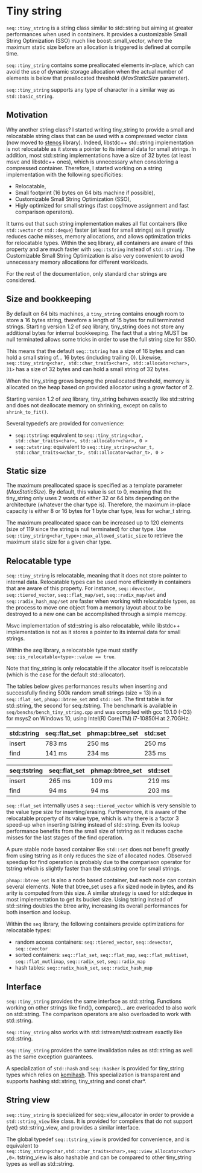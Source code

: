 
# Tiny string

`seq::tiny_string` is a string class similar to std::string but aiming at greater performances when used in containers.
It provides a customizable Small String Optimization (SSO) much like boost::small_vector, where the maximum static size before an allocation is triggered is defined at compile time.

`seq::tiny_string` contains some preallocated elements in-place, which can avoid the use of dynamic storage allocation when the actual number of elements is below that preallocated threshold (*MaxStaticSize* parameter).

`seq::tiny_string` supports any type of character in a similar way as `std::basic_string`.


## Motivation

Why another string class? I started writing tiny_string to provide a small and relocatable string class that can be used with a compressed vector class (now moved to [stenos](https://github.com/Thermadiag/stenos) library).
Indeed, libstdc++ std::string implementation is not relocatable as it stores a pointer to its internal data for small strings. In addition, most std::string implementations have a size of 32 bytes (at least msvc and libstdc++ ones), which is unnecessary when considering a compressed container. Therefore, I started working on a string implementation with the following specificities:
-	Relocatable,
-	Small footprint (16 bytes on 64 bits machine if possible),
-	Customizable Small String Optimization (SSO),
-	Higly optimized for small strings (fast copy/move assignment and fast comparison operators).

It turns out that such string implementation makes all flat containers (like `std::vector` or `std::deque`) faster (at least for small strings) as it greatly reduces cache misses, memory allocations, and allows optimization tricks for relocatable types. Within the seq library, all containers are aware of this property and are much faster with `seq::tstring` instead of `std::string`.
The Customizable Small String Optimization is also very convenient to avoid unnecessary memory allocations for different workloads.

For the rest of the documentation, only standard `char` strings are considered.

## Size and bookkeeping

By default on 64 bits machines, a `tiny_string` contains enough room to store a 16 bytes string, therefore a length of 15 bytes for null terminated strings.
Starting version 1.2 of *seq* library, tiny_string does not store any additional bytes for internal bookkeeping. The fact that a string MUST be null terminated allows some tricks in order to use the full string size for SSO.

This means that the default `seq::tstring` has a size of 16 bytes and can hold a small string of... 16 bytes (including trailing 0).
Likewise, `seq::tiny_string<char, std::char_traits<char>, std::allocator<char>, 31>` has a size of 32 bytes and can hold a small string of 32 bytes.

When the tiny_string grows beyong the preallocated threshold, memory is allocated on the heap based on provided allocator using a grow factor of 2.

Starting version 1.2 of *seq* library, tiny_string behaves exactly like std::string and does not deallocate memory on shrinking, except on calls to `shrink_to_fit()`.

Several typedefs are provided for convenience:

-	`seq::tstring`: equivalent to `seq::tiny_string<char, std::char_traits<char>, std::allocator<char>, 0 >`
-	`seq::wtstring`: equivalent to `seq::tiny_string<wchar_t, std::char_traits<wchar_t>, std::allocator<wchar_t>, 0 >`


## Static size

The maximum preallocated space is specified as a template parameter (*MaxStaticSize*).
By default, this value is set to 0, meaning that the tiny_string only uses 2 words of either 32 or 64 bits depending on the architecture (whatever the char type is).
Therefore, the maximum in-place capacity is either 8 or 16 bytes for 1 byte char type, less for wchar_t string.

The maximum preallocated space can be increased up to 120 elements (size of 119 since the string is null terminated) for char type. 
Use `seq::tiny_string<char_type>::max_allowed_static_size` to retrieve the maximum static size for a given char type.

## Relocatable type

`seq::tiny_string` is relocatable, meaning that it does not store pointer to internal data.
Relocatable types can be used more efficiently in containers that are aware of this property. For instance, `seq::devector`, `seq::tiered_vector`, `seq::flat_map/set`, `seq::radix_map/set` and `seq::radix_hash_map/set` are faster when working with relocatable types, as the process to move one object from a memory layout about to be destroyed to a new one can be accomplished through a simple memcpy.

Msvc implementation of std::string is also relocatable, while libstdc++ implementation is not as it stores a pointer to its internal data for small strings.

Within the *seq* library, a relocatable type must statify `seq::is_relocatable<type>::value == true`.

Note that tiny_string is only relocatable if the allocator itself is relocatable (which is the case for the default std::allocator<char>).

The tables below gives performances results when inserting and successfully finding 500k random small strings (size = 13) in a `seq::flat_set`, `phmap::btree_set` and `std::set`. The first table is for std::string, the second for seq::tstring.
The benchmark is available in `seq/benchs/bench_tiny_string.cpp` and was compiled with gcc 10.1.0 (-O3) for msys2 on Windows 10, using Intel(R) Core(TM) i7-10850H at 2.70GHz.

std::string         |    seq::flat_set   |  phmap::btree_set  |     std::set       |
--------------------|--------------------|--------------------|--------------------|
insert              |        783 ms      |        250 ms      |        250 ms      |
find                |        141 ms      |        234 ms      |        235 ms      |


seq::tstring        |    seq::flat_set   |  phmap::btree_set  |     std::set       |
--------------------|--------------------|--------------------|--------------------|
insert              |        265 ms      |        109 ms      |        219 ms      |
find                |         94 ms      |         94 ms      |        203 ms      |


`seq::flat_set` internally uses a `seq::tiered_vector` which is very sensible to the value type size for inserting/erasing. Furtheremore, it is aware of the relocatable property of its value type, which is why there is a factor 3 speed-up when inserting tstring instead of std::string. Even its lookup performance benefits from the small size of tstring as it reduces cache misses for the last stages of the find operation.

A pure stable node based container like `std::set` does not benefit greatly from using tstring as it only reduces the size of allocated nodes. Observed speedup for find operation is probably due to the comparison operator for tstring which is slightly faster than the std::string one for small strings.

`phmap::btree_set` is also a node based container, but each node can contain several elements. Note that btree_set uses a fix sized node in bytes, and its arity is computed from this size. A similar strategy is used for std::deque in most implementation to get its bucket size. Using tstring instead of std::string doubles the btree arity, increasing its overall performances for both insertion and lookup.
	
Within the `seq` library, the following containers provide optimizations for relocatable types:
-	random access containers: `seq::tiered_vector`, `seq::devector`, `seq::cvector`
-	sorted containers: `seq::flat_set`, `seq::flat_map`, `seq::flat_multiset`, `seq::flat_mutlimap`, `seq::radix_set`, `seq::radix_map`
-	hash tables: `seq::radix_hash_set`, `seq::radix_hash_map`


## Interface

`seq::tiny_string` provides the same interface as std::string.
Functions working on other strings like find(), compare()... are overloaded to also work on std::string.
The comparison operators are also overloaded to work with std::string.

`seq::tiny_string` also works with std::istream/std::ostream exactly like std::string.

`seq::tiny_string` provides the same invalidation rules as std::string as well as the same exception guarantees.

A specialization of `std::hash` and `seq::hasher` is provided for tiny_string types which relies on [komihash](https://github.com/avaneev/komihash). This specialization is transparent and supports hashing std::string, tiny_string and const char*.

## String view

`seq::tiny_string` is specialized for seq::view_allocator in order to provide a `std::string_view` like class.
It is provided for compilers that do not support (yet) std::string_view, and provides a similar interface.

The global typedef `seq::tstring_view` is provided  for convenience, and is equivalent to `seq::tiny_string<char,std::char_traits<char>,seq::view_allocator<char>,0>`.
tstring_view is also hashable and can be compared to other tiny_string types as well as std::string.

